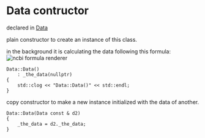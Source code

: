 
# Data contructor

declared in [Data](Data.hpp.md)

plain constructor to create an instance of this class.

in the background it is calculating the data following this formula:
![ncbi formula renderer](http://www.ncbi.nlm.nih.gov/pmc/utils/math/?file=&in-format=latex&latex-style=text&q=2^x+1&width=621)

~~~ {.cpp}
Data::Data()
	: _the_data(nullptr)
{
	std::clog << "Data::Data()" << std::endl;
}
~~~

copy constructor to make a new instance initialized with the data of another.
~~~ {.cpp}
Data::Data(Data const & d2)
{
	_the_data = d2._the_data;
}
~~~
